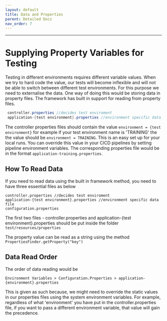 ```yaml
---
layout: default
title: Data and Properties
parent: Detailed Docs
nav_order: 7
---
```



---

# Supplying Property Variables for Testing

Testing in different environments requires different variable values. When we try to hard code the value, our tests will become inflexible and will not be able to switch between different test environments.
 For this purpose we need to externalise the data. One way of doing this would be storing data in property files. The framework has built in support for reading from property files.

```java
 controller.properties //decides test enviroment
 application-{test environment}.properties //environment specific data file
```

The controller properties files should contain the value `environment = {test environment}` for example if your test environment name is 'TRAINING' the the value should be `environment = TRAINING`.
This is an easy set up for your local runs. You can override this value in your CICD pipelines by setting pipeline environment variables. 
The corresponding properties file would be in the format `application-training.properties`.

## How To Read Data

If you need to read data using the built in framework method, you need to have three essential files as below

```
controller.properties //decides test enviroment
application-{test environment}.properties //environment specific data file
configuration.properties
```

The first two files - controller.properties and application-{test environment}.properties should be put inside the folder ```test/resources/properties```

The property value can be read as a string using the method ```PropertiesFinder.getProperty("key")```


## Data Read Order

The order of data reading would be

```Environment Variables > Configuration.Properties > application-{environment}.properties```

This is given as such because, we might need to override the static values in our properties files using the system environment variables. For example, regardless of what 'environment' you have put
in the controller.properties file, if you want to pass a different environment variable, that value will gain the precedence. 



